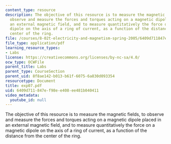 ```yaml
---
content_type: resource
description: The objective of this resource is to measure the magnetic fields, to
  observe and measure the forces and torques acting on a magnetic dipole placed in
  an external magnetic field, and to measure quantitatively the force on a magnetic
  dipole on the axis of a ring of current, as a function of the distance from the
  center of the ring.
file: /courses/8-02t-electricity-and-magnetism-spring-2005/6409d711847ef98ee408ee481b040411_exp07.pdf
file_type: application/pdf
learning_resource_types:
- Labs
license: https://creativecommons.org/licenses/by-nc-sa/4.0/
ocw_type: OCWFile
parent_title: Labs
parent_type: CourseSection
parent_uid: 8f8ae142-b013-b61f-6075-6a830d093354
resourcetype: Document
title: exp07.pdf
uid: 6409d711-847e-f98e-e408-ee481b040411
video_metadata:
  youtube_id: null
---
```

The objective of this resource is to measure the magnetic fields, to observe and measure the forces and torques acting on a magnetic dipole placed in an external magnetic field, and to measure quantitatively the force on a magnetic dipole on the axis of a ring of current, as a function of the distance from the center of the ring.